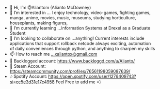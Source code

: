 - 👋 Hi, I’m @Aliantom (Alianto McDowney)
- 👀 I’m interested in ... I enjoy technology, video-games, fighting games, manga, anime, movies, music, museums, studying horticulture, houseplants,
making figures,
- 🌱 I’m currently learning ...Information Systems at Drexel as a Graduate Student
- 💞️ I’m looking to collaborate on ...anything! Current interests include applications that support rollback netcode always exciting, automation
of daily conveniences through python, and anything to sharpen my skills
- 📫 How to reach me ...xaliantox@gmail.com
- 🌸 Backlogged account: https://www.backloggd.com/u/Alianto/
- 🌺 Steam Account: https://steamcommunity.com/profiles/76561198059087639/
- 🎶 Spotify Account: https://open.spotify.com/user/1276409743?si=cc5e3d31e17c4958
Feel Free to add me =)

<!---
--->
